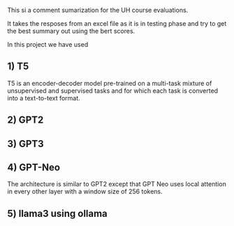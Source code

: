 This si a comment sumarization for the UH course evaluations.

It takes the resposes from an excel file as it is in testing phase and try to get the best summary out using the bert scores.

In this project we have used 
## 1) T5
T5 is an encoder-decoder model pre-trained on a multi-task mixture of unsupervised and supervised tasks and for which each task is converted into a text-to-text format.
## 2) GPT2
## 3) GPT3 

## 4) GPT-Neo
The architecture is similar to GPT2 except that GPT Neo uses local attention in every other layer with a window size of 256 tokens.
## 5) llama3 using ollama
